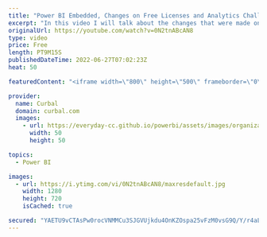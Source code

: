 ```yaml
---
title: "Power BI Embedded, Changes on Free Licenses and Analytics Challenge - #2 One2Many Series"
excerpt: "In this video I will talk about the changes that were made on the Power BI embedded feature after June 1st 2017, I will discuss the updates on the free license as well as the possibility to upgrade to the pro license if you meet a certain criteria and finally I will encourage you to participate on Microsoft's"
originalUrl: https://youtube.com/watch?v=0N2tnABcAN8
type: video
price: Free
length: PT9M15S
publishedDateTime: 2022-06-27T07:02:23Z
heat: 50

featuredContent: "<iframe width=\"800\" height=\"500\" frameborder=\"0\" src=\"https://www.youtube.com/embed/0N2tnABcAN8\" allow=\"accelerometer; autoplay; encrypted-media; gyroscope; picture-in-picture\" allowfullscreen></iframe>"

provider:
  name: Curbal
  domain: curbal.com
  images:
    - url: https://everyday-cc.github.io/powerbi/assets/images/organizations/curbal.com-50x50.jpg
      width: 50
      height: 50

topics:
  - Power BI

images:
  - url: https://i.ytimg.com/vi/0N2tnABcAN8/maxresdefault.jpg
    width: 1280
    height: 720
    isCached: true

secured: "YAETU9vCTAsPw0rocVNMMCu3SJGVUjkdu4OnKZOspa25vFzM0vsG9Q/Y/r4aLjUSp7O/iJrTZWVwwCUnAmln2uLKwZEfCyRiEQBOPaDnimFPVQLXJVJdLS1niZgb0zmGisggNvkWE8IgaA9E/hvzmJuiyqu5nIrTpRNvtuxwI/+w8nS7iIJ/eT797F/bBTqmca5XIOOEFSbAHn+y3oM+su6SHoyLs8/qe/fdDfCsG2RvExzHT7QajwidNVKZ10a+0NLJaahJEfnNHrbc90cwfkIEEjDbK9qcbrXn7tfdauJEKDWLPLE8yaVJUxqdHbdtHq8XVQ2ytnf+Sh0+H6IaZMooIGuYfQBt1Qq4j725nJTpW4rnJ4ny2jeg2bmbwHxhm3X+HbqX7iQ5Ol67DnVmXpIabzB4n3Sali+6TZbqLhY=;KIyJfD1Qa+Xx8qoqxlVXZw=="
---
```



